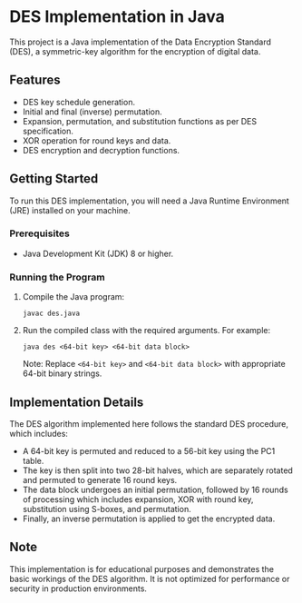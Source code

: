 # DES Implementation in Java

This project is a Java implementation of the Data Encryption Standard (DES), a symmetric-key algorithm for the encryption of digital data.

## Features
- DES key schedule generation.
- Initial and final (inverse) permutation.
- Expansion, permutation, and substitution functions as per DES specification.
- XOR operation for round keys and data.
- DES encryption and decryption functions.

## Getting Started
To run this DES implementation, you will need a Java Runtime Environment (JRE) installed on your machine.

### Prerequisites
- Java Development Kit (JDK) 8 or higher.

### Running the Program
1. Compile the Java program:
   ```
   javac des.java
   ```
2. Run the compiled class with the required arguments. For example:
   ```
   java des <64-bit key> <64-bit data block>
   ```
   Note: Replace `<64-bit key>` and `<64-bit data block>` with appropriate 64-bit binary strings.

## Implementation Details
The DES algorithm implemented here follows the standard DES procedure, which includes:
- A 64-bit key is permuted and reduced to a 56-bit key using the PC1 table.
- The key is then split into two 28-bit halves, which are separately rotated and permuted to generate 16 round keys.
- The data block undergoes an initial permutation, followed by 16 rounds of processing which includes expansion, XOR with round key, substitution using S-boxes, and permutation.
- Finally, an inverse permutation is applied to get the encrypted data.

## Note
This implementation is for educational purposes and demonstrates the basic workings of the DES algorithm. It is not optimized for performance or security in production environments.